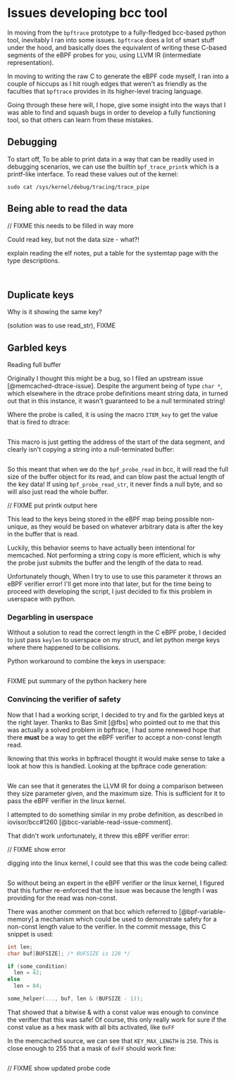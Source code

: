 # Issues developing bcc tool

In moving from the `bpftrace` prototype to a fully-fledged bcc-based python
tool, inevitably I ran into some issues. `bpftrace` does a lot of smart stuff
under the hood, and basically does the equivalent of writing these C-based
segments of the eBPF probes for you, using LLVM IR (intermediate
representation).

In moving to writing the raw C to generate the eBPF code myself, I ran into a
couple of hiccups as I hit rough edges that weren't as friendly as the
faculties that `bpftrace` provides in its higher-level tracing language.

Going through these here will, I hope, give some insight into the ways that I
was able to find and squash bugs in order to develop a fully functioning tool,
so that others can learn from these mistakes.

## Debugging

To start off, To be able to print data in a way that can be readily used in
debugging scenarios, we can use the builtin `bpf_trace_printk` which is a
printf-like interface. To read these values out of the kernel:

```
sudo cat /sys/kernel/debug/tracing/trace_pipe
```

## Being able to read the data

// FIXME this needs to be filled in way more

Could read key, but not the data size - what?!

explain reading the elf notes, put a table for the systemtap page with the
type descriptions.

```{.gnuassembler include=src/elfnotes.txt startLine=104 endLine=108}
```

```{.gnuassembler include=src/elfnotes.txt startLine=24 endLine=28}
```


## Duplicate keys

Why is it showing the same key?

(solution was to use read_str), FIXME

## Garbled keys

Reading full buffer


Originally I thought this might be a bug, so I filed an upstream issue
[@memcached-dtrace-issue]. Despite the argument being of type `char *`, which
elsewhere in the dtrace probe definitions meant string data, in turned out that
in this instance, it wasn't guaranteed to be a null terminated string!

Where the probe is called, it is using the macro `ITEM_key` to get the value
that is fired to dtrace:

```{.c include=src/memcached/memcached.c startLine=1378 endLine=1378}
```

This macro is just getting the address of the start of the data segment, and
clearly isn't copying a string into a null-terminated buffer:

```{.c include=src/memcached/memcached.h startLine=116 endLine=116}
```

So this meant that when we do the `bpf_probe_read` in bcc, it will read the
full size of the buffer object for its read, and can blow past the actual
length of the key data! If using `bpf_probe_read_str`, it never finds a null
byte, and so will also just read the whole buffer.

// FIXME put printk output here

This lead to the keys being stored in the eBPF map being possible non-unique,
as they would be based on whatever arbitrary data is after the key in the
buffer that is read.

Luckily, this behavior seems to have actually been intentional for memcached.
Not performing a string copy is more efficient, which is why the probe just
submits the buffer and the length of the data to read.

Unfortunately though, When I try to use to use this parameter it throws an eBPF
verifier error! I'll get more into that later, but for the time being to
proceed with developing the script, I just decided to fix this problem in
userspace with python.

### Degarbling in userspace

Without a solution to read the correct length in the C eBPF probe, I decided to
just pass `keylen` to userspace on my struct, and let python merge keys where
there happened to be collisions.

Python workaround to combine the keys in userspace:

```python

```

FIXME put summary of the python hackery here

### Convincing the verifier of safety

Now that I had a working script, I decided to try and fix the garbled keys at
the right layer. Thanks to Bas Smit [@fbs] who pointed out to me that this was
actually a solved problem in bpftrace, I had some renewed hope that there
**must** be a way to get the eBPF verifier to accept a non-const length read.

Iknowing that this works in bpftraceI thought it would make sense to take a
look at how this is handled. Looking at the bpftrace code generation:

```{.cpp include=src/bpftrace/src/ast/codegen_llvm.cpp startLine=413 endLine=441}
```

We can see that it generates the LLVM IR for doing a comparison between they
size parameter given, and the maximum size. This is sufficient for it to pass
the eBPF verifier in the linux kernel.

I attempted to do something similar in my probe definition, as described in
iovisor/bcc#1260 [@bcc-variable-read-issue-comment].

That didn't work unfortunately, it threw this eBPF verifier error:

// FIXME show error

digging into the linux kernel, I could see that this was the code being called:

```{.c include=src/linux/kernel/bpf/verifier.c startLine=2933 endLine=2954}
```

So without being an expert in the eBPF verifier or the linux kernel, I figured
that this further re-enforced that the issue was because the length I was
providing for the read was non-const.

There was another comment on that bcc which referred to [@bpf-variable-memory]
a mechanism which could be used to demonstrate safety for a non-const length
value to the verifier. In the commit message, this C snippet is used:

```c
int len;
char buf[BUFSIZE]; /* BUFSIZE is 128 */

if (some_condition)
  len = 42;
else
  len = 84;

some_helper(..., buf, len & (BUFSIZE - 1));
```

That showed that a bitwise & with a const value was enough to convince the
verifier that this was safe! Of course, this only really work for sure if the
const value as a hex mask with all bits activated, like `0xFF`

In the memcached source, we can see that `KEY_MAX_LENGTH` is `250`. This is
close enough to 255 that a mask of `0xFF` should work fine:

```{.c include=src/memcached/memcached.h startLine=39 endLine=40}
```

// FIXME show updated probe code
